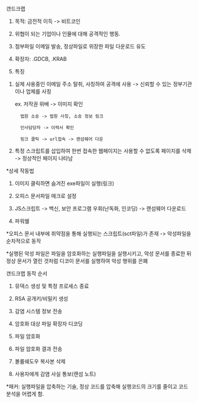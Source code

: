 갠드크랩


1. 목적: 금전적 이득 -> 비트코인

2. 위협이 되는 기업이나 인물에 대해 공격적인 행동.

3. 첨부파일 이메일 발송, 정상파일로 위장한 파일 다운로드 유도

4. 확장자: .GDCB, .KRAB

5. 특징

1) 실제 사용중인 이메일 주소 탈취, 사칭하여 공격에 사용 -> 신뢰할 수 있는 정부기관이나 업체를 사칭

	ex. 저작권 위배 -> 이미지 확인

	     법원 소송 -> 법원 사칭, 소송 정보 링크

	     인사담당자 -> 이력서 확인

	     링크 클릭 -> url접속 -> 랜섬웨어 다운


2) 특정 스크립트를 삽입하여 한번 접속한 웹페이지는 사용할 수 없도록 페이지를 삭제 -> 정상적인 페이지 나타남



*상세 작동법

1. 이미지 클릭하면 숨겨진 exe파일이 실행(링크)

2. 오피스 문서파일 매크로 설정

3. JS스크립트 -> 백신, 보안 프로그램 우회(난독화, 인코딩) -> 랜섬웨어 다운로드

4. 파워쉘




*오피스 문서 내부에 취약점을 통해 실행되는 스크립트(sct파일)가 존재 -> 악성파일을 순차적으로 동작


*실행된 악성 파일은 파일을 암호화하는 실행파일을 실행시키고, 악성 문서를 종료한 뒤 정상 문서가 열린 것처럼 디코이 문서를 실행하여 악성 행위를 은폐




갠드크랩 동작 순서

1. 뮤덱스 생성 및 특정 프로세스 종료

2. RSA 공개키/비밀키 생성

3. 감염 시스템 정보 전송

4. 암호화 대상 파일 확장자 디코딩

5. 파일 암호화

6. 파일 암호화 결과 전송

7. 볼륨쉐도우 복사본 삭제

8. 사용자에게 감염 사실 통보(랜섬 노트)




*패커: 실행파일을 압축하는 기술, 정상 코드를 압축해 실행코드의 크기를 줄이고 코드 분석을 어렵게 함.
